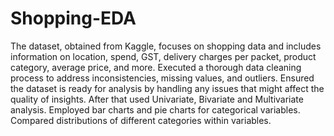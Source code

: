 # Shopping-EDA
The dataset, obtained from Kaggle, focuses on shopping data and includes information on location, spend, GST, delivery charges per packet, product category, average price, and more.
Executed a thorough data cleaning process to address inconsistencies, missing values, and outliers.
Ensured the dataset is ready for analysis by handling any issues that might affect the quality of insights.
After that used Univariate, Bivariate and Multivariate analysis.
Employed bar charts and pie charts for categorical variables.
Compared distributions of different categories within variables.
